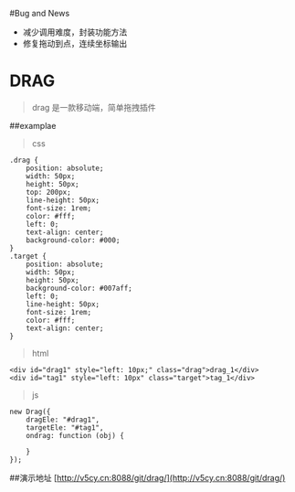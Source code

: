 #Bug and News
- 减少调用难度，封装功能方法
- 修复拖动到点，连续坐标输出

# DRAG
>drag 是一款移动端，简单拖拽插件

##examplae
>css


	.drag {
        position: absolute;
        width: 50px;
        height: 50px;
        top: 200px;
        line-height: 50px;
        font-size: 1rem;
        color: #fff;
        left: 0;
        text-align: center;
        background-color: #000;
    }
    .target {
        position: absolute;
        width: 50px;
        height: 50px;
        background-color: #007aff;
        left: 0;
        line-height: 50px;
        font-size: 1rem;
        color: #fff;
        text-align: center;
    }

>html


	<div id="drag1" style="left: 10px;" class="drag">drag_1</div>
    <div id="tag1" style="left: 10px" class="target">tag_1</div>

>js

    
	new Drag({
	    dragEle: "#drag1",
	    targetEle: "#tag1",
	    ondrag: function (obj) {
			    
	    }
	});


##演示地址
[http://v5cy.cn:8088/git/drag/](http://v5cy.cn:8088/git/drag/)

